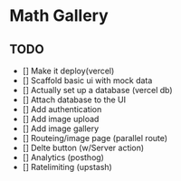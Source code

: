 # Math Gallery

## TODO

- [] Make it deploy(vercel)
- [] Scaffold basic ui with mock data
- [] Actually set up a database (vercel db) 
- [] Attach database to the UI
- [] Add authentication
- [] Add image upload
- [] Add image gallery 
- [] Routeing/image page (parallel route)
- [] Delte button (w/Server action)
- [] Analytics (posthog) 
- [] Ratelimiting (upstash)